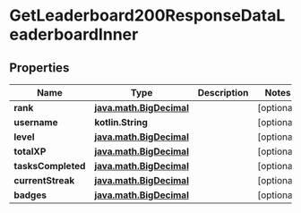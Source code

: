 
# GetLeaderboard200ResponseDataLeaderboardInner

## Properties
| Name | Type | Description | Notes |
| ------------ | ------------- | ------------- | ------------- |
| **rank** | [**java.math.BigDecimal**](java.math.BigDecimal.md) |  |  [optional] |
| **username** | **kotlin.String** |  |  [optional] |
| **level** | [**java.math.BigDecimal**](java.math.BigDecimal.md) |  |  [optional] |
| **totalXP** | [**java.math.BigDecimal**](java.math.BigDecimal.md) |  |  [optional] |
| **tasksCompleted** | [**java.math.BigDecimal**](java.math.BigDecimal.md) |  |  [optional] |
| **currentStreak** | [**java.math.BigDecimal**](java.math.BigDecimal.md) |  |  [optional] |
| **badges** | [**java.math.BigDecimal**](java.math.BigDecimal.md) |  |  [optional] |




